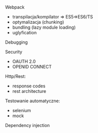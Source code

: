 Webpack
- transpilacja/kompilator => ES5=>ES6/TS
- optymalizacja (chunking)
- bundling (lazy module loading)
- uglyfication

Debugging

Security
- OAUTH 2.0
- OPENID CONNECT

Http/Rest:
- response codes
- rest architecture

Testowanie automatyczne:
- selenium
- mock



Dependency injection



